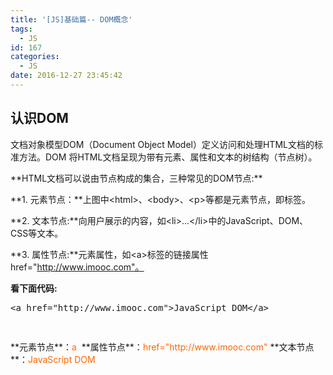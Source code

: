 ```yaml
---
title: '[JS]基础篇-- DOM概念'
tags:
  - JS
id: 167
categories:
  - JS
date: 2016-12-27 23:45:42
---
```


## 认识DOM

<div id="J_CodeDescr" class="code-description">
<div class="code-desc co">

文档对象模型DOM（Document Object Model）定义访问和处理HTML文档的标准方法。DOM 将HTML文档呈现为带有元素、属性和文本的树结构（节点树）。

</div>
**HTML文档可以说由节点构成的集合，三种常见的DOM节点:**

**1\. 元素节点：**上图中&lt;html&gt;、&lt;body&gt;、&lt;p&gt;等都是元素节点，即标签。

**2\. 文本节点:**向用户展示的内容，如&lt;li&gt;...&lt;/li&gt;中的JavaScript、DOM、CSS等文本。

**3\. 属性节点:**元素属性，如&lt;a&gt;标签的链接属性href="http://www.imooc.com"。
<div>

**看下面代码:**

<pre class="code">&lt;a href="http://www.imooc.com"&gt;JavaScript DOM&lt;/a&gt;

</pre>
</div>
</div>
<pre class="code"></pre>
**元素节点**：<span style="color: #ff6600;">a </span>
**属性节点**：<span style="color: #ff6600;">href="http://www.imooc.com"</span>
**文本节点**：<span style="color: #ff6600;">JavaScript DOM</span>